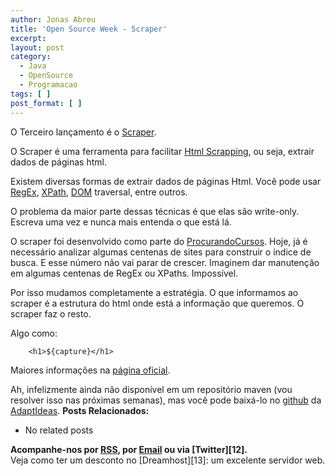 ```yaml
---
author: Jonas Abreu
title: 'Open Source Week - Scraper'
excerpt:
layout: post
category:
  - Java
  - OpenSource
  - Programacao
tags: [ ]
post_format: [ ]
---
```

O Terceiro lançamento é o [Scraper][1].

O Scraper é uma ferramenta para facilitar [Html Scrapping][2], ou seja, extrair dados de páginas html.

Existem diversas formas de extrair dados de páginas Html. Você pode usar [RegEx][3], [XPath][4], [DOM][5] traversal, entre outros.

O problema da maior parte dessas técnicas é que elas são write-only. Escreva uma vez e nunca mais entenda o que está lá.

O scraper foi desenvolvido como parte do [ProcurandoCursos][6]. Hoje, já é necessário analizar algumas centenas de sites para construir o índice de busca. E esse número não vai parar de crescer. Imaginem dar manutenção em algumas centenas de RegEx ou XPaths. Impossível.

Por isso mudamos completamente a estratégia. O que informamos ao scraper é a estrutura do html onde está a informação que queremos. O scraper faz o resto.

Algo como:

    
    	<h1>${capture}</h1>
    

Maiores informações na [página oficial][1]. 

Ah, infelizmente ainda não disponível em um repositório maven (vou resolver isso nas próximas semanas), mas você pode baixá-lo no [github][7] da [AdaptIdeas][8]. 
**Posts Relacionados:** 
*   No related posts









**Acompanhe-nos por [ RSS][10], por [Email][11] ou via [Twitter][12].**  
Veja como ter um desconto no [Dreamhost][13]: um excelente servidor web.

 [1]: http://projetos.vidageek.net/scraper
 [2]: http://en.wikipedia.org/wiki/Web_scraping
 [3]: http://en.wikipedia.org/wiki/Regular_expression
 [4]: http://en.wikipedia.org/wiki/XPath
 [5]: http://en.wikipedia.org/wiki/Document_Object_Model
 [6]: http://www.procurandocursos.com.br
 [7]: https://github.com/adaptideas/scraper
 [8]: http://www.adaptideas.com.br
 [9]: https://twitter.com/share
 [10]: http://feeds.feedburner.com/VidaGeek
 [11]: http://feedburner.google.com/fb/a/mailverify?uri=VidaGeek&loc=pt_BR


